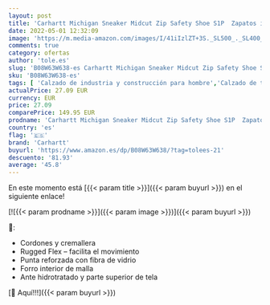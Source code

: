 ```yaml
---
layout: post
title: 'Carhartt Michigan Sneaker Midcut Zip Safety Shoe S1P  Zapatos industriales. Unisex Adulto  Trigo  36 EU'
date: 2022-05-01 12:32:09
image: 'https://m.media-amazon.com/images/I/41iIzlZT+3S._SL500_._SL400_.jpg'
comments: true
category: ofertas
author: 'tole.es'
slug: 'B08W63W638-es Carhartt Michigan Sneaker Midcut Zip Safety Shoe S1P...'
sku: 'B08W63W638-es'
tags: [ 'Calzado de industria y construcción para hombre','Calzado de trabajo para hombre','Zapatillas de industria y construcción para hombre','Zapatos','Zapatos para hombre','Zapatos y complementos','carhartt','zapatos','🇪🇸', ]
actualPrice: 27.09 EUR
currency: EUR
price: 27.09
comparePrice: 149.95 EUR
prodname: 'Carhartt Michigan Sneaker Midcut Zip Safety Shoe S1P  Zapatos industriales. Unisex Adulto  Trigo  36 EU'
country: 'es'
flag: '🇪🇸'
brand: 'Carhartt'
buyurl: 'https://www.amazon.es/dp/B08W63W638/?tag=tolees-21'
descuento: '81.93'
average: '45.8'
---
```


En este momento está [{{< param title >}}]({{< param buyurl >}}) en el siguiente enlace!

[![{{< param prodname >}}]({{< param image >}})]({{< param buyurl >}})

🔎:

- Cordones y cremallera
- Rugged Flex – facilita el movimiento
- Punta reforzada con fibra de vidrio
- Forro interior de malla
- Ante hidrotratado y parte superior de tela

[🛒 Aquí!!!]({{< param buyurl >}})
